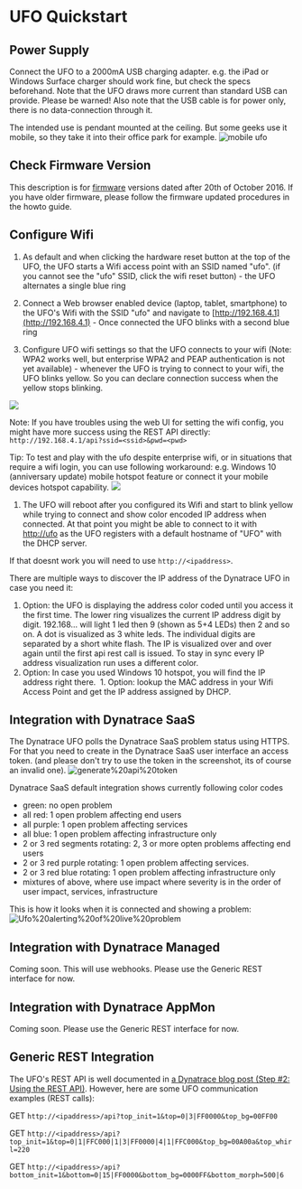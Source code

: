 # UFO Quickstart

## Power Supply

Connect the UFO to a 2000mA USB charging adapter.
e.g. the iPad or Windows Surface charger should work fine, but check the specs beforehand.
Note that the UFO draws more current than standard USB can provide.
Please be warned! Also note that the USB cable is for power only,
there is no data-connection through it.

The intended use is pendant mounted at the ceiling.
But some geeks use it mobile, so they take it into their office park for example.
![mobile ufo](mobile%20ufo.jpg)

## Check Firmware Version

This description is for [firmware](../firmware) versions dated after 20th of October 2016.
If you have older firmware, please follow the firmware updated procedures in the howto guide.

## Configure Wifi

1. As default and when clicking the hardware reset button at the top of the UFO,
the UFO starts a Wifi access point with an SSID named "ufo".
(if you cannot see the "ufo" SSID, click the wifi reset button) -
the UFO alternates a single blue ring

2. Connect a Web browser enabled device (laptop, tablet, smartphone)
to the UFO's Wifi with the SSID "ufo" and navigate to [http://192.168.4.1](http://192.168.4.1) -
Once connected the UFO blinks with a second blue ring

3. Configure UFO wifi settings so that the UFO connects to your wifi
(Note: WPA2 works well, but enterprise WPA2 and PEAP authentication is not yet available) -
whenever the UFO is trying to connect to your wifi, the UFO blinks yellow.
So you can declare connection success when the yellow stops blinking.


![](configure%20wifi.png)

Note: If you have troubles using the web UI for setting the wifi config,
you might have more success using the REST API directly:
`http://192.168.4.1/api?ssid=<ssid>&pwd=<pwd>`

Tip: To test and play with the ufo despite enterprise wifi,
or in situations that require a wifi login, you can use following workaround:
e.g. Windows 10 (anniversary update) mobile hotspot feature or connect it your mobile devices hotspot capability.
![](windows10%20hotspot.png)

1. The UFO will reboot after you configured its Wifi and start to blink
yellow while trying to connect and show color encoded IP address when connected.
At that point you might be able to connect to it with [http://ufo](http://ufo)
as the UFO registers with a default hostname of "UFO"
with the DHCP server.

If that doesnt work you will need to use `http://<ipaddress>`.

There are multiple ways to discover the IP address of the Dynatrace UFO
in case you need it:
  1. Option: the UFO is displaying the address color coded until you access
  it the first time.
  The lower ring visualizes the current IP address digit by digit.
  192.168... will light 1 led then 9 (shown as 5+4 LEDs) then 2 and so on.
  A dot is visualized as 3 white leds.
  The individual digits are separated by a short white flash.
  The IP is visualized over and over again until the first api rest
  call is issued. To stay in sync every IP address visualization
  run uses a different color.
  1. Option: In case you used Windows 10 hotspot,
  you will find the IP address right there.
  1. Option: lookup the MAC address in your Wifi Access Point
 and get the IP address assigned by DHCP.


## Integration with Dynatrace SaaS

The Dynatrace UFO polls the Dynatrace SaaS problem status using HTTPS.
For that you need to create in the Dynatrace SaaS user interface
an access token. (and please don't try to use the token in the screenshot,
its of course an invalid one).
![generate%20api%20token](generate%20dynatrace%20saas%20api%20key.png)

Dynatrace SaaS default integration shows currently following color codes
* green: no open problem
* all red: 1 open problem affecting end users
* all purple: 1 open problem affecting services
* all blue: 1 open problem affecting infrastructure only
* 2 or 3 red segments rotating:
2, 3 or more opten problems affecting end users
* 2 or 3 red purple rotating:
1 open problem affecting services.
* 2 or 3 red blue rotating:
1 open problem affecting infrastructure only
* mixtures of above, where use impact where severity is in the order of
user impact, services, infrastructure

This is how it looks when it is connected and showing a problem:
![Ufo%20alerting%20of%20live%20problem](ufo%20connected%20to%20dynatrace%20saas.jpg)

## Integration with Dynatrace Managed

Coming soon. This will use webhooks.
Please use the Generic REST interface for now.

## Integration with Dynatrace AppMon

Coming soon. Please use the Generic REST interface for now.

## Generic REST Integration

The UFO's REST API is well documented in [a Dynatrace blog post (Step #2: Using the REST API)](https://www.dynatrace.com/blog/using-dynatrace-devops-pipeline-state-ufo/). However, here are some UFO communication examples (REST calls):

GET `http://<ipaddress>/api?top_init=1&top=0|3|FF0000&top_bg=00FF00`

GET `http://<ipaddress>/api?top_init=1&top=0|1|FFC000|1|3|FF0000|4|1|FFC000&top_bg=00A00a&top_whirl=220`

GET `http://<ipaddress>/api?bottom_init=1&bottom=0|15|FF0000&bottom_bg=0000FF&bottom_morph=500|6`


